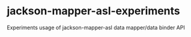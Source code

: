 # jackson-mapper-asl-experiments
Experiments usage of jackson-mapper-asl data mapper/data binder API
